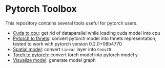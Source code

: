 # Pytorch Toolbox

This repository contains several tools useful for pytorch users.

+ [Cuda to cpu](cuda2cpu): get rid of dataparallel while loading cuda model into cpu
+ [Pytorch to thnets](pytorch2thnets): convert pytorch model into thnets representation, tested to work with pytorch version 0.2.0+08b4770
+ [Spatial model](linear2conv): convert `Linear` layer into `Conv2D`
+ [Torch to pytorch](torch2pytorch): convert torch model into pytorch model y
+ [Visualize model](model_graph): generate model graph
